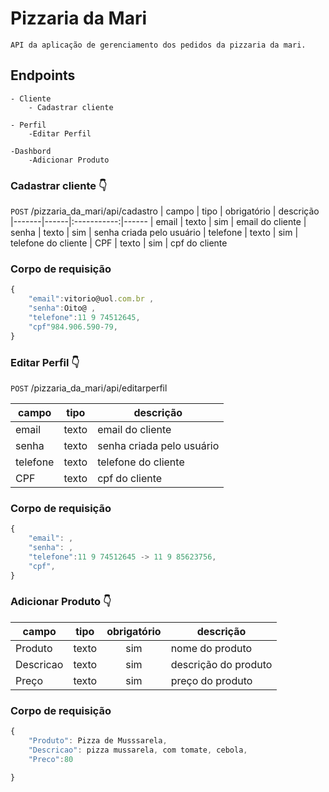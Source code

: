# Pizzaria da Mari

    API da aplicação de gerenciamento dos pedidos da pizzaria da mari.

## Endpoints

    - Cliente
        - Cadastrar cliente

    - Perfil
        -Editar Perfil
    
    -Dashbord
        -Adicionar Produto


### Cadastrar cliente 👇

`POST` /pizzaria_da_mari/api/cadastro
| campo | tipo | obrigatório | descrição
|-------|------|:-----------:|------
| email | texto | sim | email do cliente
| senha | texto | sim | senha criada pelo usuário
| telefone | texto | sim | telefone do cliente
| CPF | texto | sim | cpf do cliente

### Corpo de requisição
```js
{
    "email":vitorio@uol.com.br ,
    "senha":Oito@ ,
    "telefone":11 9 74512645,
    "cpf"984.906.590-79, 
}
```

### Editar Perfil 👇

`POST` /pizzaria_da_mari/api/editarperfil

| campo | tipo | descrição
|-------|------|------
| email | texto| email do cliente
| senha | texto| senha criada pelo usuário
| telefone|texto| telefone do cliente
| CPF | texto | cpf do cliente

### Corpo de requisição
```js
{
    "email": ,
    "senha": ,
    "telefone":11 9 74512645 -> 11 9 85623756,
    "cpf", 
}
```
### Adicionar Produto 👇

| campo | tipo | obrigatório | descrição
|-------|------|:-----------:|------
|Produto| texto | sim | nome do produto
|Descricao| texto | sim | descrição do produto
|Preço  | texto | sim | preço do produto

### Corpo de requisição
```js
{
    "Produto": Pizza de Musssarela,
    "Descricao": pizza mussarela, com tomate, cebola,
    "Preco":80

}